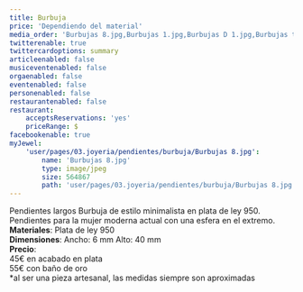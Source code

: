 ```yaml
---
title: Burbuja
price: 'Dependiendo del material'
media_order: 'Burbujas 8.jpg,Burbujas 1.jpg,Burbujas D 1.jpg,Burbujas todas.jpg'
twitterenable: true
twittercardoptions: summary
articleenabled: false
musiceventenabled: false
orgaenabled: false
eventenabled: false
personenabled: false
restaurantenabled: false
restaurant:
    acceptsReservations: 'yes'
    priceRange: $
facebookenable: true
myJewel:
    'user/pages/03.joyeria/pendientes/burbuja/Burbujas 8.jpg':
        name: 'Burbujas 8.jpg'
        type: image/jpeg
        size: 564867
        path: 'user/pages/03.joyeria/pendientes/burbuja/Burbujas 8.jpg'
---
```


Pendientes largos Burbuja de estilo minimalista en plata de ley 950.
Pendientes para la mujer moderna actual con una esfera en el extremo. </br>
**Materiales**: Plata de ley 950</br>
**Dimensiones**: Ancho: 6 mm Alto: 40 mm </br>
**Precio**:</br>
45€ en acabado en plata </br>
55€ con baño de oro</br>
*al ser una pieza artesanal, las medidas siempre son aproximadas